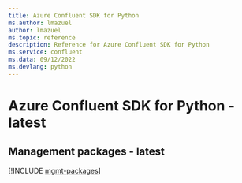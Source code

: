 ```yaml
---
title: Azure Confluent SDK for Python
ms.author: lmazuel
author: lmazuel
ms.topic: reference
description: Reference for Azure Confluent SDK for Python
ms.service: confluent
ms.data: 09/12/2022
ms.devlang: python
---
```

# Azure Confluent SDK for Python - latest

## Management packages - latest
[!INCLUDE [mgmt-packages](confluent-mgmt-index.md)]